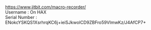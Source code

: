 https://www.jitbit.com/macro-recorder/ <br>
Username : On HAX    <br>
Serial Number : ENokcYSKQS1XsrhrqKC6j+ieiSJkwolCD9ZBFro59VlmwKz/J4AfCP7+   
